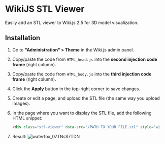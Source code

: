 # WikiJS STL Viewer
Easily add an STL viewer to Wiki.js 2.5 for 3D model visualization.

## Installation

1. Go to **"Administration" > Theme** in the Wiki.js admin panel.

2. Copy/paste the code from `HTML_head.js` into the **second injection code frame** (right column).

3. Copy/paste the code from `HTML_body.js` into the **third injection code frame** (right column).

4. Click the **Apply** button in the top-right corner to save changes.

5. Create or edit a page, and upload the STL file (the same way you upload images).

6. In the page where you want to display the STL file, add the following HTML snippet:

   ```html
   <div class="stl-viewer" data-src="/PATH_TO_YOUR_FILE.stl" style="width: 100%; height: 500px;"></div>

7. Result:
   ![waterfox_07TNsS7TDN](https://github.com/user-attachments/assets/c3baedb0-5df5-4532-8865-c4eed5f36fcd)
